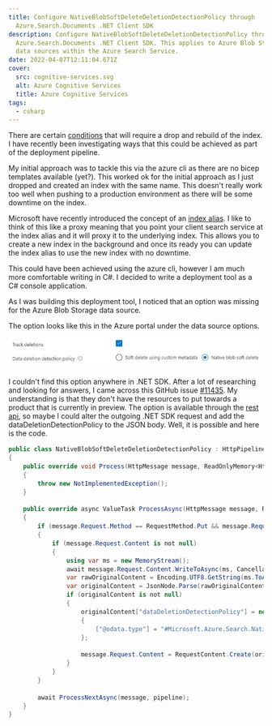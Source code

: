 ```yaml
---
title: Configure NativeBlobSoftDeleteDeletionDetectionPolicy through
  Azure.Search.Documents .NET Client SDK
description: Configure NativeBlobSoftDeleteDeletionDetectionPolicy through
  Azure.Search.Documents .NET Client SDK. This applies to Azure Blob Storage
  data sources within the Azure Search Service.
date: 2022-04-07T12:11:04.671Z
cover:
  src: cognitive-services.svg
  alt: Azure Cognitive Services
  title: Azure Cognitive Services
tags:
  - csharp
---
```

There are certain [conditions](https://docs.microsoft.com/en-us/azure/search/search-howto-reindex#rebuild-conditions) that will require a drop and rebuild of the index. I have recently been investigating ways that this could be achieved as part of the deployment pipeline.

My initial approach was to tackle this via the azure cli as there are no bicep templates available (yet?). This worked ok for the initial approach as I just dropped and created an index with the same name. This doesn't really work too well when pushing to a production environment as there will be some downtime on the index.

Microsoft have recently introduced the concept of an [index alias](https://docs.microsoft.com/en-us/azure/search/search-how-to-alias?tabs=rest). I like to think of this like a proxy meaning that you point your client search service at the index alias and it will proxy it to the underlying index. This allows you to create a new index in the background and once its ready you can update the index alias to use the new index with no downtime.

This could have been achieved using the azure cli, however I am much more comfortable writing in C#. I decided to write a deployment tool as a C# console application.

As I was building this deployment tool, I noticed that an option was missing for the Azure Blob Storage data source.

The option looks like this in the Azure portal under the data source options.

![Azure Search Blob Storage Data Source Track Deletion Options](azure_search_blob_storage_data_source_track_deletion_options.jpg "Azure Search Blob Storage Data Source Track Deletion Options")

I couldn't find this option anywhere in .NET SDK. After a lot of researching and looking for answers, I came across this GitHub issue [\#11435](https://github.com/Azure/azure-sdk-for-net/issues/11435). My understanding is that they don't have the resources to put towards a product that is currently in preview. The option is available through the [rest api](https://docs.microsoft.com/en-us/azure/search/search-howto-index-changed-deleted-blobs#how-to-configure-deletion-detection-using-native-soft-delete), so maybe I could alter the outgoing .NET SDK request and add the dataDeletionDetectionPolicy to the JSON body. Well, it is possible and here is the code.

```csharp
public class NativeBlobSoftDeleteDeletionDetectionPolicy : HttpPipelinePolicy
{
    public override void Process(HttpMessage message, ReadOnlyMemory<HttpPipelinePolicy> pipeline)
    {
        throw new NotImplementedException();
    }

    public override async ValueTask ProcessAsync(HttpMessage message, ReadOnlyMemory<HttpPipelinePolicy> pipeline)
    {
        if (message.Request.Method == RequestMethod.Put && message.Request.Uri.Path.Contains("datasources"))
        {
            if (message.Request.Content is not null)
            {
                using var ms = new MemoryStream();
                await message.Request.Content.WriteToAsync(ms, CancellationToken.None);
                var rawOriginalContent = Encoding.UTF8.GetString(ms.ToArray());
                var originalContent = JsonNode.Parse(rawOriginalContent);
                if (originalContent is not null)
                {
                    originalContent["dataDeletionDetectionPolicy"] = new JsonObject
                    {
                        ["@odata.type"] = "#Microsoft.Azure.Search.NativeBlobSoftDeleteDeletionDetectionPolicy"
                    };

                    message.Request.Content = RequestContent.Create(originalContent.ToJsonString());
                }
            }
        }

        await ProcessNextAsync(message, pipeline);
    }
}
```